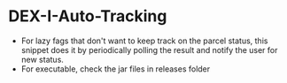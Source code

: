 # DEX-I-Auto-Tracking

+ For lazy fags that don't want to keep track on the parcel status, this snippet does it by periodically polling the result and notify the user for new status.
+ For executable, check the jar files in releases folder